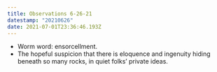 ```yaml
---
title: Observations 6-26-21
datestamp: "20210626"
date: 2021-07-01T23:36:46.193Z
---
```

- Worm word: ensorcellment.
- The hopeful suspicion that there is eloquence and ingenuity hiding beneath so many rocks, in quiet folks’ private ideas.